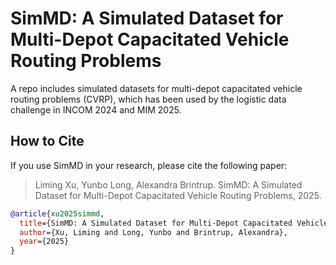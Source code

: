 # SimMD: A Simulated Dataset for Multi-Depot Capacitated Vehicle Routing Problems

A repo includes simulated datasets for multi-depot capacitated vehicle routing problems (CVRP), which has been used by the logistic data challenge in INCOM 2024 and MIM 2025. 

## How to Cite
If you use SimMD in your research, please cite the following paper:

> Liming Xu, Yunbo Long, Alexandra Brintrup. SimMD: A Simulated Dataset for Multi-Depot Capacitated Vehicle Routing Problems, 2025.

```bibtex
@article{xu2025simmd,
  title={SimMD: A Simulated Dataset for Multi-Depot Capacitated Vehicle Routing Problems},
  author={Xu, Liming and Long, Yunbo and Brintrup, Alexandra},
  year={2025}
}

